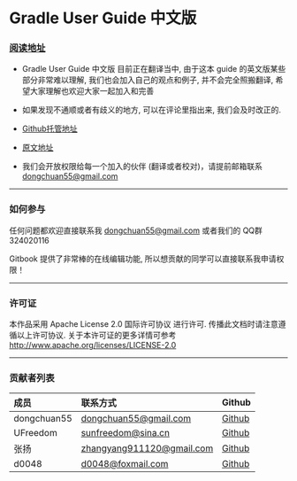 # Gradle User Guide 中文版

### [阅读地址](http://dongchuan.gitbooks.io/gradle-user-guide-/)

* Gradle User Guide 中文版 目前正在翻译当中, 由于这本 guide 的英文版某些部分非常难以理解, 我们也会加入自己的观点和例子, 并不会完全照搬翻译, 希望大家理解也欢迎大家一起加入和完善

* 如果发现不通顺或者有歧义的地方, 可以在评论里指出来, 我们会及时改正的.

* [Github托管地址](https://github.com/DONGChuan/GradleUserGuide)

* [原文地址](https://docs.gradle.org/current/userguide/userguide.html)

* 我们会开放权限给每一个加入的伙伴 (翻译或者校对)，请提前邮箱联系 dongchuan55@gmail.com
----
### 如何参与

任何问题都欢迎直接联系我 dongchuan55@gmail.com 或者我们的 QQ群 324020116

Gitbook 提供了非常棒的在线编辑功能, 所以想贡献的同学可以直接联系我申请权限！

---
### 许可证

本作品采用 Apache License 2.0 国际许可协议 进行许可. 传播此文档时请注意遵循以上许可协议.  关于本许可证的更多详情可参考 http://www.apache.org/licenses/LICENSE-2.0

---
### 贡献者列表

成员 | 联系方式  | Github
:------|:------|:------
dongchuan55  | dongchuan55@gmail.com | [Github](https://github.com/DONGChuan)
UFreedom  | sunfreedom@sina.cn  | [Github](https://github.com/UFreedom)
张扬  | zhangyang911120@gmail.com  | [Github](https://github.com/dreamkidd)
d0048  | d0048@foxmail.com  | [Github](https://github.com/D0048)









